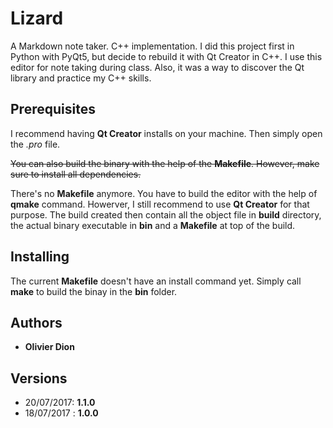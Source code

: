 # Lizard

A Markdown note taker. C++ implementation. I did this project first in Python with PyQt5, but decide to rebuild it with Qt Creator in C++. I use this editor for note taking during class. Also, it was a way to discover the Qt library and practice my C++ skills.

## Prerequisites

I recommend having **Qt Creator** installs on your machine. Then simply open the *.pro* file.

~~You can also build the binary with the help of the **Makefile**. However, make sure to install all dependencies.~~

There's no **Makefile** anymore. You have to build the editor with the help of **qmake** command. Howerver, I still recommend to use **Qt Creator** for that purpose. The build created then contain all the object file in **build** directory, the actual binary executable in **bin** and a **Makefile** at top of the build.

## Installing
The current **Makefile** doesn't have an install command yet. Simply call **make** to build the binay in the **bin** folder.

## Authors

- **Olivier Dion**

## Versions

- 20/07/2017: **1.1.0**
- 18/07/2017 : **1.0.0**